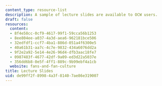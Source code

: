 ```yaml
---
content_type: resource-list
description: A sample of lecture slides are available to OCW users.
draft: false
resources:
  content:
  - 8f4e58cc-0cf9-4617-99f1-59cca56b1253
  - 8ee804ee-a037-4a3d-aea6-962181bce506
  - 32edfdf1-ccf7-4ba1-886d-051a4f6300e5
  - 40a61b31-aa7c-4c7e-9832-434a6076dd2a
  - 9f2e2a92-5e14-4e26-96d4-dfb3aac18fe7
  - 0987483f-4677-42df-9a09-ed3d22a5037e
  - 356dd6b8-0e5f-4ff1-889c-9b99ebf4a1cb
  website: fans-and-fan-culture
title: Lecture Slides
uid: de99ff2f-8998-4a3f-8140-7ae86e319007
---
```


